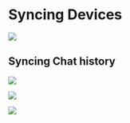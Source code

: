 # Syncing Devices

![](https://i.imgur.com/ORk2j3E.png)

## Syncing Chat history

![](https://i.imgur.com/0tf0ynD.png)

![](https://i.imgur.com/oTi1X4F.png)

![](https://i.imgur.com/qWeP4VQ.png)
